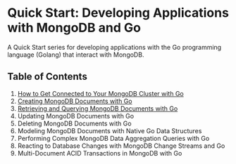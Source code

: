 # Quick Start: Developing Applications with MongoDB and Go

A Quick Start series for developing applications with the Go programming language (Golang) that interact with MongoDB.

## Table of Contents

1. [How to Get Connected to Your MongoDB Cluster with Go](connecting/connecting-to-your-mongodb-cluster-with-go.md)
2. [Creating MongoDB Documents with Go](creating/creating-mongodb-documents-with-go.md)
3. [Retrieving and Querying MongoDB Documents with Go](retrieving/retrieving-and-querying-mongodb-documents-with-go.md)
4. Updating MongoDB Documents with Go
5. Deleting MongoDB Documents with Go
6. Modeling MongoDB Documents with Native Go Data Structures 
7. Performing Complex MongoDB Data Aggregation Queries with Go
8. Reacting to Database Changes with MongoDB Change Streams and Go
9. Multi-Document ACID Transactions in MongoDB with Go